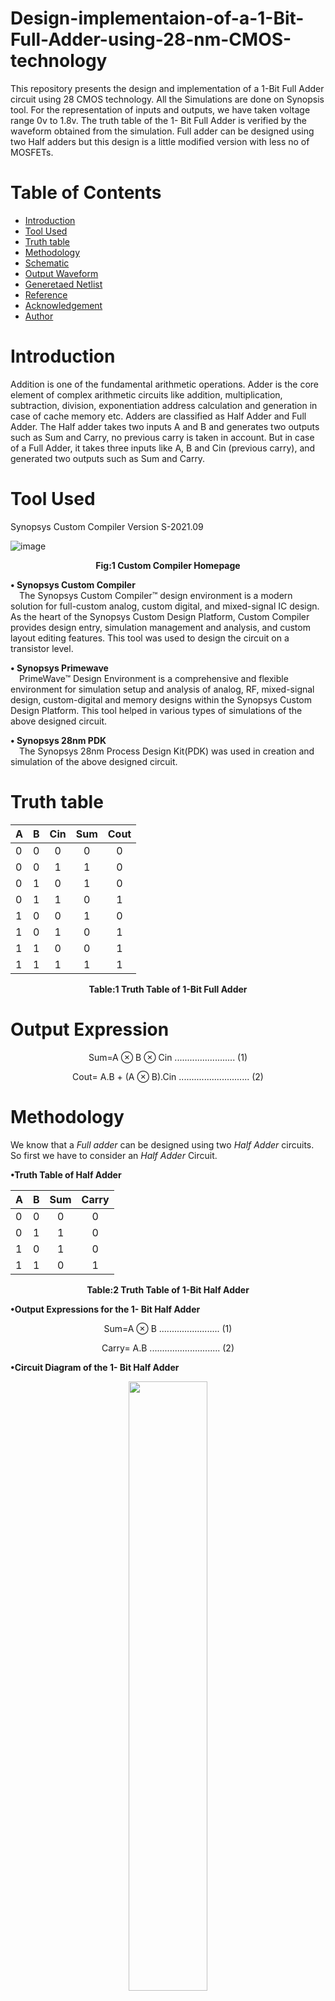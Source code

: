 # Design-implementaion-of-a-1-Bit-Full-Adder-using-28-nm-CMOS-technology
This repository presents the design and implementation of a 1-Bit Full Adder circuit using 28 CMOS technology. All the Simulations are done on Synopsis tool. For the representation of inputs and outputs, we have taken voltage range 0v to 1.8v. The truth table of the 1- Bit Full Adder is verified by the waveform obtained from the simulation. Full adder can be designed using two Half adders but this design is a little modified version with less no of MOSFETs. 

# Table of Contents
* [Introduction](#Introduction)
* [Tool Used](#Tool-Used)
* [Truth table ](#Truth-table)
* [Methodology](#Methodology)
* [Schematic](#Schematic)
* [Output Waveform](#Output-Waveform)
* [Generetaed Netlist](#Generetaed-Netlist)
* [Reference](#Reference)
* [Acknowledgement](#Acknoledgement)
* [Author](#Author)

# Introduction
Addition is one of the fundamental arithmetic operations. Adder is the core element of complex arithmetic circuits like addition, multiplication, subtraction, division, exponentiation address calculation and generation in case of cache memory etc. Adders are classified as Half Adder and Full Adder. The Half adder takes two inputs A and B and generates two outputs such as Sum and Carry, no previous carry is taken in account. But in case of a Full Adder, it takes three inputs like A, B and Cin (previous carry), and generated two outputs such as Sum and Carry. 

# Tool Used
Synopsys Custom Compiler
Version S-2021.09

![image](https://user-images.githubusercontent.com/65393666/155695713-5413fce2-c232-4499-b734-6d966089627d.png)

<p align="center">
<b>Fig:1 Custom Compiler Homepage</b></br>
</p>

<b>• Synopsys Custom Compiler</b></br>
&emsp;The Synopsys Custom Compiler™ design environment is a modern solution for full-custom analog, custom digital, and mixed-signal IC design. As the heart of the Synopsys Custom Design Platform, Custom Compiler provides design entry, simulation management and analysis, and custom layout editing features. This tool was used to design the circuit on a transistor level.

<b>• Synopsys Primewave</b></br>
&emsp;PrimeWave™ Design Environment is a comprehensive and flexible environment for simulation setup and analysis of analog, RF, mixed-signal design, custom-digital and memory designs within the Synopsys Custom Design Platform. This tool helped in various types of simulations of the above designed circuit.

<b>• Synopsys 28nm PDK</b></br>
&emsp;The Synopsys 28nm Process Design Kit(PDK) was used in creation and simulation of the above designed circuit.


# Truth table 

<div align="center">
  
|A | B |Cin|Sum|Cout|
|:-|:-:|:-:|:-:|:--:|
|0 | 0 | 0 | 0 | 0 |
|0 | 0 | 1 | 1 | 0 |
|0 | 1 | 0 | 1 | 0 |
|0 | 1 | 1 | 0 | 1 |
|1 | 0 | 0 | 1 | 0 |
|1 | 0 | 1 | 0 | 1 |
|1 | 1 | 0 | 0 | 1 |
|1 | 1 | 1 | 1 | 1 |
  
</div>
<div>
  
  <p align="center">
<b>Table:1 Truth Table of 1-Bit Full Adder</b></br>
</p>

# Output Expression
<p align="center">
Sum=A ⊗ B ⊗ Cin  ........................  (1)
  </p>
<p align="center">
Cout= A.B + (A ⊗ B).Cin ............................ (2)
</p>

# Methodology
We know that a _Full adder_ can be designed using two _Half Adder_ circuits. So first we have to consider an _Half Adder_ Circuit.

<b>•Truth Table of Half Adder</b></br>
<div align="center">
  
|A | B |Sum|Carry|
|:-|:-:|:-:|:-:|
|0 | 0 | 0 | 0 | 
|0 | 1 | 1 | 0 | 
|1 | 0 | 1 | 0 | 
|1 | 1 | 0 | 1 | 
  
</div>
<div>
  
  <p align="center">
<b>Table:2 Truth Table of 1-Bit Half Adder</b></br>
</p>
<b>•Output Expressions for the 1- Bit Half Adder</b></br>

 <p align="center">
Sum=A ⊗ B   ........................  (1)
  </p>
<p align="center">
Carry= A.B ............................ (2)
</p>


<b>•Circuit Diagram of the 1- Bit Half Adder</b></br>

<p align="center" width="100%">
  
<img width="50%" src="https://user-images.githubusercontent.com/65393666/155495727-aaa770b7-1334-4017-b668-d111ae0caca0.png">

</p>

<p align="center">
<b>Fig:2 Half Adder Circuit</b></br>
</p>

<b>•Full Adder using Half Adder</b></br>

<p align="center" width="100%">
  
<img width="100%" src="https://user-images.githubusercontent.com/65393666/155501100-bb537e09-cf9b-4424-a8f4-eb63d73d9eea.png">

</p>

<p align="center">
<b>Fig:3 Full Adder using two Half Adder Circuits</b></br>
</p>

As we know that the implementation of universal gates like **NAND** & **NOR** gates require less number of mosfets in comparision with **AND/OR** gates. Hence to reduce the design complexity, we can replace the **AND-AND-OR** logic of the carry with the **NAND-NAND-NAND** logic. The design can be modified as follows:

<p align="center" width="100%">
  
<img width="100%" src="https://user-images.githubusercontent.com/65393666/155504379-6c1d957c-64bf-4c72-b28a-f4d97a920c2b.png">

</p>

<p align="center">
<b>Fig:4 Modified Full Adder Circuit</b></br>
</p>

# Schematic

![Schematic](https://user-images.githubusercontent.com/65393666/155510454-e96140b9-5f59-4eb3-8a88-e929ac95ce81.png)

<p align="center">
<b>Fig:5 Tansister Level Schematic of Full Adder Circuit</b></br>
</p>

<b>• Schematic of two input Inverter</b></br>

![Inverter](https://user-images.githubusercontent.com/65393666/155697673-74e84793-4c9b-48db-8dee-bb02305fabf0.png)

<p align="center">
<b>Fig:6</b> Tansister Level Schematic of Inverter Circuit </br>
</p>

<b>• Schematic of two input XOR Gate</b></br>

![XOR Gate](https://user-images.githubusercontent.com/65393666/155697035-068d474c-25bc-4561-965c-66a0eaecdfa1.png)

<p align="center">
<b>Fig:7</b> Tansister Level Schematic of XOR Gate Circuit </br>
</p>

<b>• Schematic of two input NAND Gate</b></br>

![NAND Gate](https://user-images.githubusercontent.com/65393666/155698115-93ce9d2c-e691-46dc-9938-7469aed5ddfd.png)

<p align="center">
<b>Fig:8</b> Tansister Level Schematic of NAND Gate Circuit </br>
</p>

# Output Waveform

![Output Waveform](https://user-images.githubusercontent.com/65393666/155509859-42d1d695-8467-4640-ab19-993fb5950ab9.png)

# Generetaed Netlist

```
*  Generated for: PrimeSim
*  Design library name: cp_lib
*  Design cell name: 1_Bit_Full_Adder_tb
*  Design view name: schematic
.lib 'saed32nm.lib' TT

*Custom Compiler Version S-2021.09
*Thu Feb 24 10:29:51 2022

.global gnd! vdd!
********************************************************************************
* Library          : cp_lib
* Cell             : 1_Bit_Full_Adder
* View             : schematic
* View Search List : hspice hspiceD schematic spice veriloga
* View Stop List   : hspice hspiceD
********************************************************************************
.subckt _1_bit_full_adder a b cin cout gnd_1 sum vdd vt_bulk_n_gnd!
+ vt_bulk_p_vdd!
xm46 net152 net156 gnd_1 vt_bulk_n_gnd! n105 w=0.1u l=0.03u nf=1 m=1
xm44 cout net160 net152 vt_bulk_n_gnd! n105 w=0.1u l=0.03u nf=1 m=1
xm43 net146 cin gnd_1 vt_bulk_n_gnd! n105 w=0.1u l=0.03u nf=1 m=1
xm42 net156 net145 net146 vt_bulk_n_gnd! n105 w=0.1u l=0.03u nf=1 m=1
xm41 net140 b gnd_1 vt_bulk_n_gnd! n105 w=0.1u l=0.03u nf=1 m=1
xm40 net160 a net140 vt_bulk_n_gnd! n105 w=0.1u l=0.03u nf=1 m=1
xm36 net125 net119 gnd_1 vt_bulk_n_gnd! n105 w=0.1u l=0.03u nf=1 m=1
xm35 net122 cin gnd_1 vt_bulk_n_gnd! n105 w=0.1u l=0.03u nf=1 m=1
xm34 net119 cin gnd_1 vt_bulk_n_gnd! n105 w=0.1u l=0.03u nf=1 m=1
xm33 net116 net101 gnd_1 vt_bulk_n_gnd! n105 w=0.1u l=0.03u nf=1 m=1
xm31 net110 b gnd_1 vt_bulk_n_gnd! n105 w=0.1u l=0.03u nf=1 m=1
xm57 net98 a gnd_1 vt_bulk_n_gnd! n105 w=0.1u l=0.03u nf=1 m=1
xm28 net101 b gnd_1 vt_bulk_n_gnd! n105 w=0.1u l=0.03u nf=1 m=1
xm58 net128 net145 gnd_1 vt_bulk_n_gnd! n105 w=0.1u l=0.03u nf=1 m=1
xm53 sum net128 net125 vt_bulk_n_gnd! n105 w=0.1u l=0.03u nf=1 m=1
xm54 sum net145 net122 vt_bulk_n_gnd! n105 w=0.1u l=0.03u nf=1 m=1
xm55 net145 net98 net116 vt_bulk_n_gnd! n105 w=0.1u l=0.03u nf=1 m=1
xm56 net145 a net110 vt_bulk_n_gnd! n105 w=0.1u l=0.03u nf=1 m=1
xm47 sum cin net134 vt_bulk_p_vdd! p105 w=0.1u l=0.03u nf=1 m=1
xm48 sum net119 net131 vt_bulk_p_vdd! p105 w=0.1u l=0.03u nf=1 m=1
xm50 net145 b net107 vt_bulk_p_vdd! p105 w=0.1u l=0.03u nf=1 m=1
xm51 net145 net101 net104 vt_bulk_p_vdd! p105 w=0.1u l=0.03u nf=1 m=1
xm26 cout net160 vdd vt_bulk_p_vdd! p105 w=0.1u l=0.03u nf=1 m=1
xm25 cout net156 vdd vt_bulk_p_vdd! p105 w=0.1u l=0.03u nf=1 m=1
xm24 net156 net145 vdd vt_bulk_p_vdd! p105 w=0.1u l=0.03u nf=1 m=1
xm23 net156 cin vdd vt_bulk_p_vdd! p105 w=0.1u l=0.03u nf=1 m=1
xm22 net160 a vdd vt_bulk_p_vdd! p105 w=0.1u l=0.03u nf=1 m=1
xm21 net160 b vdd vt_bulk_p_vdd! p105 w=0.1u l=0.03u nf=1 m=1
xm11 net104 a vdd vt_bulk_p_vdd! p105 w=0.1u l=0.03u nf=1 m=1
xm9 net98 a vdd vt_bulk_p_vdd! p105 w=0.1u l=0.03u nf=1 m=1
xm12 net107 net98 vdd vt_bulk_p_vdd! p105 w=0.1u l=0.03u nf=1 m=1
xm17 net131 net145 vdd vt_bulk_p_vdd! p105 w=0.1u l=0.03u nf=1 m=1
xm16 net119 cin vdd vt_bulk_p_vdd! p105 w=0.1u l=0.03u nf=1 m=1
xm15 net128 net145 vdd vt_bulk_p_vdd! p105 w=0.1u l=0.03u nf=1 m=1
xm10 net101 b vdd vt_bulk_p_vdd! p105 w=0.1u l=0.03u nf=1 m=1
xm18 net134 net128 vdd vt_bulk_p_vdd! p105 w=0.1u l=0.03u nf=1 m=1
.ends _1_bit_full_adder

********************************************************************************
* Library          : cp_lib
* Cell             : 1_Bit_Full_Adder_tb
* View             : schematic
* View Search List : hspice hspiceD schematic spice veriloga
* View Stop List   : hspice hspiceD
********************************************************************************
xi19 a b cin cout gnd! sum net8 gnd! vdd! _1_bit_full_adder
v1 net8 gnd! dc=1.8
v4 cin gnd! dc=0 pulse ( 0 1.8 5u 20p 20p 5u 10u )
v3 b gnd! dc=0 pulse ( 0 1.8 10u 20p 20p 10u 20u )
v2 a gnd! dc=0 pulse ( 0 1.8 20u 20p 20p 20u 40u )
c6 cout gnd! c=1p
c5 sum gnd! c=1p








.tran '1us' '40us' name=tran

.option primesim_remove_probe_prefix = 0
.probe v(*) i(*) level=1
.probe tran v(a) v(b) v(C) v(cout) v(sum)

.temp 25



.option primesim_output=wdf


.option parhier = LOCAL






.end
```


# Reference

[1] Rajan Kumar Jha, Rahul Prasad Rajak and Anu Samanta
“Implementation of 1 bit CMOS Full Adder Design and Analysis
Based on Propagation Delay,” in ICETC3-2017.
https://ijoaemorg.files.wordpress.com/2017/04/icetc3-2017-110.pdf

[2] Kavita Khare, Krishna Dayal Shukla,” Design A 1Bit Low Power Full
Adder Using Cadence Tool,” in AIP Conference Proceedings 1324,
373 (2010); https://aip.scitation.org/doi/pdf/10.1063/1.3526237

# Acknowledgement

- [Kunal Ghosh](https://github.com/kunalg123), Founder, VSD Corp. Pvt. Ltd
- [Indian Institute Of Technology (IIT), Hyderabad](https://iith.ac.in/)
- [Synopsys](https://www.synopsys.com/)
- [Mohammad Khalique Khan](https://github.com/Khalique13)

# Author

[Rishabh Verma](https://github.com/Rishabh-zhcet) Bachelor of Technology, Zakir Husain College of Engineering and Technology (ZHCET), Aligarh MUslim University(AMU)


